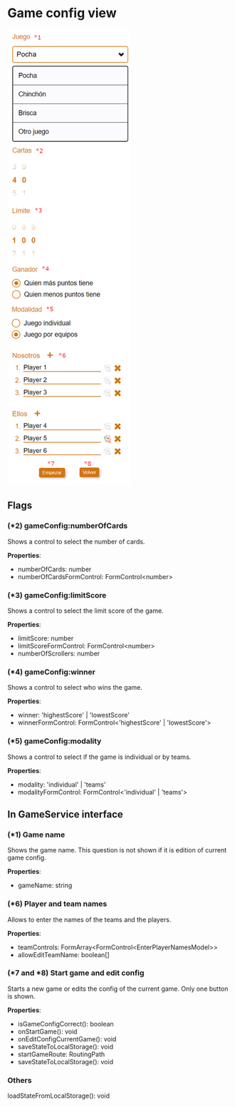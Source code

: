 # Game config view

![game config](./images/game_config.png)

## Flags

### (*2) gameConfig:numberOfCards

Shows a control to select the number of cards.

**Properties**:

- numberOfCards: number
- numberOfCardsFormControl: FormControl&lt;number>

### (*3) gameConfig:limitScore

Shows a control to select the limit score of the game.

**Properties**:

- limitScore: number
- limitScoreFormControl: FormControl&lt;number>
- numberOfScrollers: number

### (*4) gameConfig:winner

Shows a control to select who wins the game.

**Properties**:

- winner: 'highestScore' | 'lowestScore'
- winnerFormControl: FormControl&lt;'highestScore' | 'lowestScore'>

### (*5) gameConfig:modality

Shows a control to select if the game is individual or by teams.

**Properties**:

- modality: 'individual' | 'teams'
- modalityFormControl: FormControl&lt;'individual' | 'teams'>

## In GameService interface

### (*1) Game name

Shows the game name. This question is not shown if it is edition of current game config.

**Properties**:

- gameName: string

### (*6) Player and team names

Allows to enter the names of the teams and the players.

**Properties**:

- teamControls: FormArray&lt;FormControl&lt;EnterPlayerNamesModel>>
- allowEditTeamName: boolean[]

### (*7 and \*8) Start game and edit config

Starts a new game or edits the config of the current game. Only one button is shown.

**Properties**:

- isGameConfigCorrect(): boolean
- onStartGame(): void
- onEditConfigCurrentGame(): void
- saveStateToLocalStorage(): void
- startGameRoute: RoutingPath
- saveStateToLocalStorage(): void

### Others

loadStateFromLocalStorage(): void
